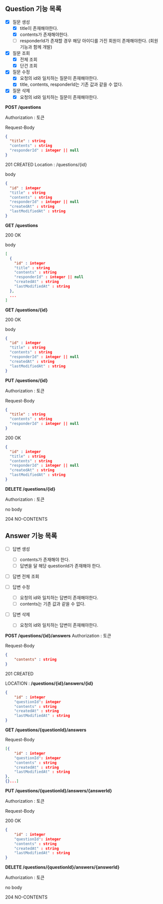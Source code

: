 ## Question 기능 목록
- [x] 질문 생성
  - [x] title이 존재해야한다.
  - [x] contents가 존재해야한다.
  - [ ] responderId가 존재할 경우 해당 아이디를 가진 회원이 존재해야한다. (회원 기능과 함께 개발)
    
- [x] 질문 조회
  - [x] 전체 조회
  - [x] 단건 조회

- [x] 질문 수정
  - [x] 요청의 id와 일치하는 질문이 존재해야한다.
  - [x] title, contents, responderId는 기존 값과 같을 수 없다.
    
- [x] 질문 삭제
    - [x] 요청의 id와 일치하는 질문이 존재해야한다.

**POST /questions**

Authorization : 토큰

Request-Body
```json
{
  "title" : string
  "contents" : string
  "responderId" : integer || null
}
```

201 CREATED
Location : /questions/{id}

body
```json
{
  "id" : integer
  "title" : string
  "contents" : string
  "responderId" : integer || null 
  "createdAt" : string
  "lastModifiedAt" : string
}
```

**GET /questions**

200 OK

body
```json
[
  {
    "id" : integer
    "title" : string
    "contents" : string
    "responderId" : integer || null 
    "createdAt" : string
    "lastModifiedAt" : string
  },
  ...
]
```

**GET /questions/{id}**

200 OK

body

```json
{
  "id" : integer
  "title" : string
  "contents" : string
  "responderId" : integer || null 
  "createdAt" : string
  "lastModifiedAt" : string
}
```

**PUT /questions/{id}**

Authorization : 토큰

Request-Body

```json
{
  "title" : string
  "contents" : string
  "responderId" : integer || null 
}
```

200 OK

```json
{
  "id" : integer
  "title" : string
  "contents" : string
  "responderId" : integer || null
  "createdAt" : string
  "lastModifiedAt" : string
}
```

**DELETE /questions/{id}**

Authorization : 토큰

no body

204 NO-CONTENTS


## Answer 기능 목록
- [ ] 답변 생성
    - [ ] contents가 존재해야 한다.
    - [ ] 답변을 달 해당 questionId가 존재해야 한다.

- [ ] 답변 전체 조회

- [ ] 답변 수정
    - [ ] 요청의 id와 일치하는 답변이 존재해야한다.
    - [ ] contents는 기존 값과 같을 수 없다.

- [ ] 답변 삭제
    - [ ] 요청의 id와 일치하는 답변이 존재해야한다.

**POST /questions/{id}/answers**
Authorization : 토큰

Request-Body

```json
{
	"contents" : string
}
```

201 CREATED

LOCATION : **/questions/{id}/answers/{id}**

```json
{
	"id" : integer
	"questionId": integer
	"contents" : string
	"createdAt" : string
	"lastModifiedAt" : string
}
```

**GET /questions/{questionId}/answers**

Request-Body

```json
[{
	"id" : integer
	"questionId": integer
	"contents" : string
	"createdAt" : string
	"lastModifiedAt" : string
},
{}...]
```

**PUT /questions/{questionId}/answers/{answerId}**

Authorization : 토큰

Request-Body

200 OK

```json
{
	"id" : integer
	"questionId": integer
	"contents" : string
	"createdAt" : string
	"lastModifiedAt" : string
}
```

**DELETE /questions/{questionId}/answers/{answerId}**

Authorization : 토큰

no body

204 NO-CONTENTS